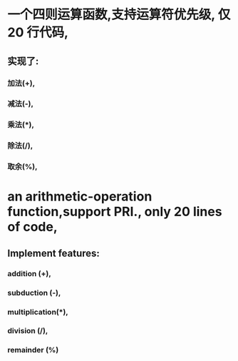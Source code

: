 # 一个四则运算函数,支持运算符优先级, 仅 20 行代码, 
## 实现了:
###     加法(+),
###     减法(-),
###     乘法(*),
###     除法(/),
###     取余(%),
### 

# an arithmetic-operation function,support PRI., only 20 lines of code,
## Implement features:
###     addition      (+),
###     subduction    (-),
###     multiplication(*),
###     division      (/),
###     remainder     (%)
